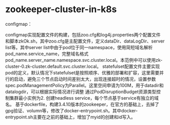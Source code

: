 ﻿# zookeeper-cluster-in-k8s
configmap：
    
configmap实现配置文件的构建，包括zoo.cfg和log4j.properties两个配置文件和脚本zkOk.sh，其中zoo.cfg是主配置文件，定义dataDir、dataLogDir、server list等。其中server list中由于pod位于同一namespace，使用简短域名解析pod_name.service_name，完整域名格式pod_name.server_name.namespace.svc.cluster.local。本范例中可以使用zk-cluster-0.zk-cluster.default.svc.cluster.local。
statefulset配置文件主要实现pod的定义，默认情况下statefulset是按照顺序、优雅的部署和扩容，这里需要并行的启动，避免三个节点启动时间差别太大，出现连接超时的情况，设置参数spec.podManagementPolicy为Parallel。这里空间申请为100M，用于datadir和datalogdir，可以根据实际情况进行调整
通过PodDisruptionBudget资源类型控制集群最小实例为2.
创建headless service，每个节点基于service有独立的域名。
基于dockerfile，构建3.4.10版本的zookeeper，在官方的基础上，去掉了gpg验证、volumn等，修改了docker-entrypoint.sh。其中docker-entrypoint.sh主要在之前的基础上，增加了myid的创建和id写入。